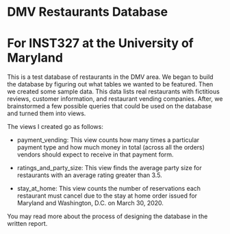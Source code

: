 # DMV Restaurants Database
# For INST327 at the University of Maryland

This is a test database of restaurants in the DMV area. We began to build the database by figuring out what tables we wanted to be featured. Then we created some sample data. This data lists real restaurants with fictitious reviews, customer information, and restaurant vending companies. After, we brainstormed a few possible queries that could be used on the database and turned them into views.

The views I created go as follows:
- payment_vending: 
This view counts how many times a particular payment type and how much money in total (across all the orders) vendors should expect to receive in that payment form. 

- ratings_and_party_size:
This view finds the average party size for restaurants with an average rating greater than 3.5.

- stay_at_home: 
This view counts the number of reservations each restaurant must cancel due to the stay at home order issued for Maryland and Washington, D.C. on March 30, 2020. 

You may read more about the process of designing the database in the written report. 
